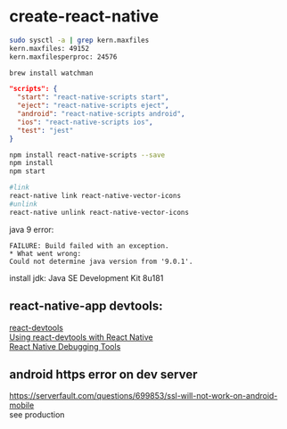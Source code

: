 # create-react-native

```bash
sudo sysctl -a | grep kern.maxfiles
kern.maxfiles: 49152
kern.maxfilesperproc: 24576

brew install watchman
```
```json
"scripts": {
  "start": "react-native-scripts start",
  "eject": "react-native-scripts eject",
  "android": "react-native-scripts android",
  "ios": "react-native-scripts ios",
  "test": "jest"
}
```
```bash
npm install react-native-scripts --save
npm install
npm start
```

```bash
#link
react-native link react-native-vector-icons
#unlink
react-native unlink react-native-vector-icons
```

java 9 error:
```
FAILURE: Build failed with an exception.
* What went wrong:
Could not determine java version from '9.0.1'.
```
install jdk: Java SE Development Kit 8u181



## react-native-app devtools: 

[react-devtools](https://github.com/facebook/react-devtools/tree/master/packages/react-devtools)  
[Using react-devtools with React Native](https://blog.expo.io/using-react-devtools-with-react-native-6c59e636a03b)  
[React Native Debugging Tools](https://codeburst.io/react-native-debugging-tools-3a24e4e40e4)   

## android https error on dev server

https://serverfault.com/questions/699853/ssl-will-not-work-on-android-mobile  
see production

<!--stackedit_data:
eyJoaXN0b3J5IjpbMTMxMzY0NDU1MSwtMTAzMzAxNzIxMSwtMT
IxMzczMjM1MywtMTEzMjM1NjQ2Myw4NjkzNTgxOTcsNzEyMzY1
Mjk4LDE1NDI2MzY0NTIsLTIxMjQ2ODEyNTcsLTE4NjA4ODcwOD
gsLTE1OTEyNTYwNzVdfQ==
-->